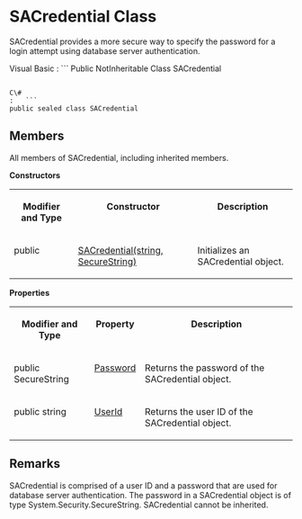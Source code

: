<!-- loio81e327d16ce21014915bafd3106f37d1 -->

# SACredential Class

SACredential provides a more secure way to specify the password for a login attempt using database server authentication.



Visual Basic
:   ```
Public NotInheritable Class SACredential
```

C\#
:   ```
public sealed class SACredential
```



## Members

All members of SACredential, including inherited members.

 **Constructors** 


<table>
<tr>
<th valign="top">

Modifier and Type



</th>
<th valign="top">

Constructor



</th>
<th valign="top">

Description



</th>
</tr>
<tr>
<td valign="top">

public



</td>
<td valign="top">

 [SACredential\(string, SecureString\)](sacredential-string-securestring-constructor-81e3121.md) 



</td>
<td valign="top">

Initializes an SACredential object.



</td>
</tr>
</table>

 **Properties** 


<table>
<tr>
<th valign="top">

Modifier and Type



</th>
<th valign="top">

Property



</th>
<th valign="top">

Description



</th>
</tr>
<tr>
<td valign="top">

public SecureString



</td>
<td valign="top">

 [Password](password-property-81e306e.md) 



</td>
<td valign="top">

Returns the password of the SACredential object.



</td>
</tr>
<tr>
<td valign="top">

public string



</td>
<td valign="top">

 [UserId](userid-property-81e31d2.md) 



</td>
<td valign="top">

Returns the user ID of the SACredential object.



</td>
</tr>
</table>



## Remarks

SACredential is comprised of a user ID and a password that are used for database server authentication. The password in a SACredential object is of type System.Security.SecureString. SACredential cannot be inherited.


